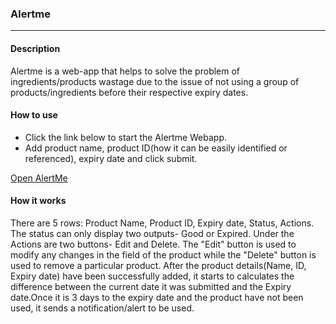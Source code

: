 ### Alertme
---
#### Description
Alertme is a web-app that helps to solve the problem of ingredients/products wastage due to the issue of not using a group of products/ingredients before their respective expiry dates. 

#### How to use
* Click the link below to start the Alertme Webapp.
* Add product name, product ID(how it can be easily identified or referenced), expiry date and click submit.

[Open AlertMe](https://fawazdeenabimbola.github.io/alertme/) 


#### How it works
There are 5 rows: Product Name, Product ID, Expiry date, Status, Actions. The status can only display two outputs- Good or Expired. Under the Actions are two buttons- Edit and Delete. The "Edit" button is used to modify any changes in the field of the product while the "Delete" button is used to remove a particular product.
After the product details(Name, ID, Expiry date) have been successfully added, it starts to calculates the difference between the current date it was submitted and the Expiry date.Once it is 3 days to the expiry date and the product have not been used, it sends a notification/alert to be used.

